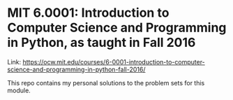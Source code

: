# MIT 6.0001: Introduction to Computer Science and Programming in Python, as taught in Fall 2016

Link: https://ocw.mit.edu/courses/6-0001-introduction-to-computer-science-and-programming-in-python-fall-2016/

This repo contains my personal solutions to the problem sets for this module.